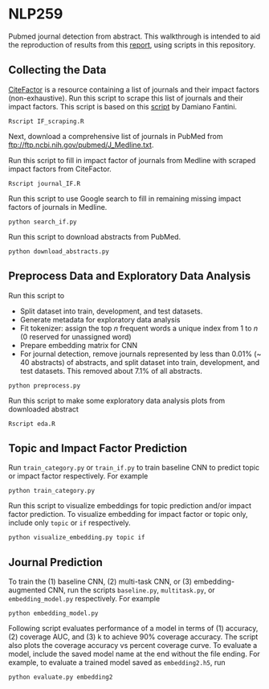 # NLP259
Pubmed journal detection from abstract. This walkthrough is intended to aid the reproduction of results from this [report](https://drive.google.com/open?id=1pP6_46EBdg1Nuz-pZk5sknpvYdQh-FM8), using scripts in this repository. 

## Collecting the Data
[CiteFactor](http://www.citefactor.org) is a resource containing a list of journals and their impact factors (non-exhaustive). Run this script to scrape this list of journals and their impact factors. This script is based on this [script](http://www.biotechworld.it/bioinf/2016/01/02/scraping-impact-factor-data-from-the-web-using-httr-and-regex-in-r/) by Damiano Fantini.

`Rscript IF_scraping.R`

Next, download a comprehensive list of journals in PubMed from ftp://ftp.ncbi.nih.gov/pubmed/J_Medline.txt. 

Run this script to fill in impact factor of journals from Medline with scraped impact factors from CiteFactor.

`Rscript journal_IF.R`

Run this script to use Google search to fill in remaining missing impact factors of journals in Medline.

`python search_if.py`

Run this script to download abstracts from PubMed.

`python download_abstracts.py`

## Preprocess Data and Exploratory Data Analysis
Run this script to 

+ Split dataset into train, development, and test datasets.
+ Generate metadata for exploratory data analysis
+ Fit tokenizer: assign the top _n_ frequent words a unique index from 1 to _n_ (0 reserved for unassigned word)
+ Prepare embedding matrix for CNN
+ For journal detection, remove journals represented by less than 0.01% (~ 40 abstracts) of abstracts, and split dataset into train, development, and test datasets. This removed about 7.1% of all abstracts.

`python preprocess.py`

Run this script to make some exploratory data analysis plots from downloaded abstract

`Rscript eda.R`

## Topic and Impact Factor Prediction
Run `train_category.py` or `train_if.py` to train baseline CNN to predict topic or impact factor respectively. For example

`python train_category.py`

Run this script to visualize embeddings for topic prediction and/or impact factor prediction. To visualize embedding for impact factor or topic only, include only `topic` or `if` respectively.

`python visualize_embedding.py topic if`

## Journal Prediction
To train the (1) baseline CNN, (2) multi-task CNN, or (3) embedding-augmented CNN, run the scripts `baseline.py`, `multitask.py`, or `embedding_model.py` respectively. For example

`python embedding_model.py`

Following script evaluates performance of a model in terms of (1) accuracy, (2) coverage AUC, and (3) k to achieve 90% coverage accuracy. The script also plots the coverage accuracy vs percent coverage curve. To evaluate a model, include the saved model name at the end without the file ending. For example, to evaluate a trained model saved as `embedding2.h5`, run

`python evaluate.py embedding2`


